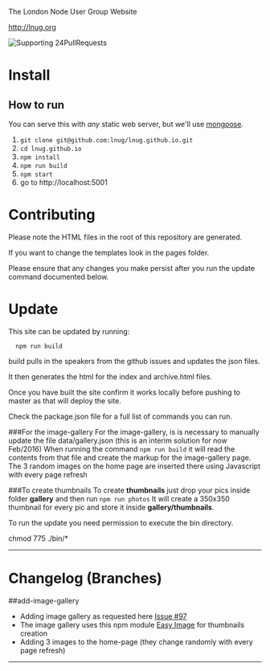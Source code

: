 
The London Node User Group Website

http://lnug.org

![Supporting 24PullRequests](https://img.shields.io/badge/Supporting-24PullRequests-red.svg)

# Install


How to run
----------
You can serve this with *any* static web server, but we'll use [mongoose](https://code.google.com/p/mongoose/).

1. `git clone git@github.com:lnug/lnug.github.io.git`
2. `cd lnug.github.io`
3. `npm install`
4. `npm run build`
3. `npm start`
4. go to http://localhost:5001


# Contributing

Please note the HTML files in the root of this repository are generated. 

If you want to change the templates look in the pages folder.

Please ensure that any changes you make persist after you run the update command documented below.


# Update

This site can be updated by running:

```
  npm run build
```

build pulls in the speakers from the github issues and updates the json files.

It then generates the html for the index and archive.html files.

Once you have built the site confirm it works locally before pushing to master as that will deploy the site.

Check the package.json file for a full list of commands you can run.

###For the image-gallery
For the image-gallery, is is necessary to manually update the file data/gallery.json (this is an interim solution for now Feb/2016)
When running the command `npm run build` it will read the contents from that file and create the markup for the image-gallery page.
The 3 random images on the home page are inserted there using Javascript with every page refresh


###To create thumbnails
To create **thumbnails** just drop your pics inside folder **gallery** and then run `npm run photos`
It will create a 350x350 thumbnail for every pic and store it inside **gallery/thumbnails**.

To run the update you need permission to execute the bin directory.

  chmod 775 ./bin/*

--- 

# Changelog (Branches)

##add-image-gallery
- Adding image gallery as requested here [Issue #97](https://github.com/lnug/lnug.github.io/issues/97)
- The image gallery uses this npm module [Easy Image](https://www.npmjs.com/package/easyimage) for thumbnails creation
- Adding 3 images to the home-page (they change randomly with every page refresh)

--- 